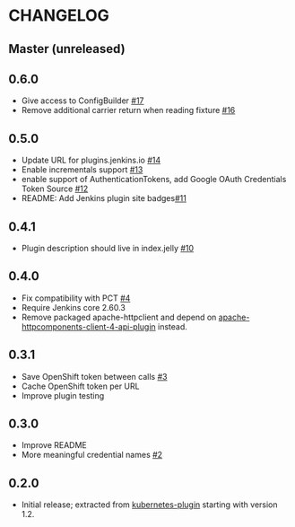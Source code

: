 CHANGELOG
=========

Master (unreleased)
-----

0.6.0
-----
* Give access to ConfigBuilder [#17](https://github.com/jenkinsci/kubernetes-credentials-plugin/pull/17)
* Remove additional carrier return when reading fixture [#16](https://github.com/jenkinsci/kubernetes-credentials-plugin/pull/16)

0.5.0
-----
* Update URL for plugins.jenkins.io [#14](https://github.com/jenkinsci/kubernetes-credentials-plugin/pull/14)
* Enable incrementals support [#13](https://github.com/jenkinsci/kubernetes-credentials-plugin/pull/13)
* enable support of AuthenticationTokens, add Google OAuth Credentials Token Source [#12](https://github.com/jenkinsci/kubernetes-credentials-plugin/pull/12)
* README: Add Jenkins plugin site badges[#11](https://github.com/jenkinsci/kubernetes-credentials-plugin/pull/11)

0.4.1
-----
* Plugin description should live in index.jelly [#10](https://github.com/jenkinsci/kubernetes-credentials-plugin/pull/10)

0.4.0
-----
* Fix compatibility with PCT [#4](https://github.com/jenkinsci/kubernetes-credentials-plugin/pull/4)
* Require Jenkins core 2.60.3
* Remove packaged apache-httpclient and depend on [apache-httpcomponents-client-4-api-plugin](https://github.com/jenkinsci/apache-httpcomponents-client-4-api-plugin) instead.

0.3.1
-----
* Save OpenShift token between calls [#3](https://github.com/jenkinsci/kubernetes-credentials-plugin/pull/3)
* Cache OpenShift token per URL
* Improve plugin testing

0.3.0
-----
* Improve README
* More meaningful credential names [#2](https://github.com/jenkinsci/kubernetes-credentials-plugin/pull/2)


0.2.0
-----
* Initial release; extracted from [kubernetes-plugin](https://github.com/jenkinsci/kubernetes-plugin) starting with version 1.2.
